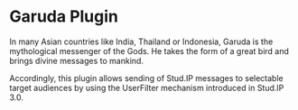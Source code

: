 # Garuda Plugin
In many Asian countries like India, Thailand or Indonesia, Garuda is the mythological messenger of the Gods. He takes the form of a great bird and brings divine messages to mankind.

Accordingly, this plugin allows sending of Stud.IP messages to selectable target audiences by using the UserFilter mechanism introduced in Stud.IP 3.0.
